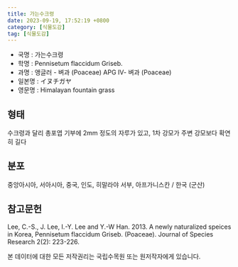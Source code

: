 ```yaml
---
title: 가는수크령
date: 2023-09-19, 17:52:19 +0800
category: [식물도감]
tag: [식물도감]
---
```




- 국명 : 가는수크령
- 학명 : Pennisetum flaccidum Griseb.
- 과명 : 앵글러 - 벼과 (Poaceae) APG Ⅳ- 벼과 (Poaceae)
- 일본명 : イヌチガヤ
- 영문명 : Himalayan fountain grass


## 형태
수크령과 달리 총포엽 기부에 2mm 정도의 자루가 있고, 1차 강모가 주변 강모보다 확연히 길다
## 분포
중앙아시아, 서아시아, 중국, 인도, 히말라야 서부, 아프가니스칸 / 한국 (군산)
## 참고문헌
Lee, C.-S., J. Lee, I.-Y. Lee and Y.-W Han. 2013. A newly naturalized speices in Korea, Pennisetum flaccidum Griseb. (Poaceae). Journal of Species Research 2(2): 223-226.






본 데이터에 대한 모든 저작권리는 국립수목원 또는 원저작자에게 있습니다.
